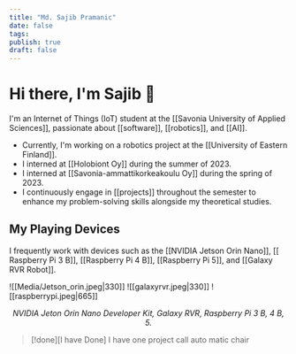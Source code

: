 ```yaml
---
title: "Md. Sajib Pramanic"
date: false
tags: 
publish: true
draft: false
---
```


# Hi there, I'm Sajib 🤝


I'm an Internet of Things (IoT) student at the [[Savonia University of Applied Sciences]], passionate about [[software]], [[robotics]], and [[AI]].

- Currently, I'm working on a robotics project at the [[University of Eastern Finland]].
- I interned at [[Holobiont Oy]] during the summer of 2023.
- I interned at [[Savonia-ammattikorkeakoulu Oy]] during the spring of 2023.
- I continuously engage in [[projects]] throughout the semester to enhance my problem-solving skills alongside my theoretical studies.


## My Playing Devices
I frequently work with devices such as the [[NVIDIA Jetson Orin Nano]], [[ Raspberry Pi 3 B]], [[Raspberry Pi 4 B]], [[Raspberry Pi 5]], and [[Galaxy RVR Robot]].

![[Media/Jetson_orin.jpeg|330]] ![[galaxyrvr.jpeg|330]]
![[raspberrypi.jpeg|665]]
*<center>NVIDIA Jeton Orin Nano Developer Kit, Galaxy RVR, Raspberry Pi 3 B, 4 B, 5.</center>*

>[!done][I have Done]
> I have one project call auto matic chair